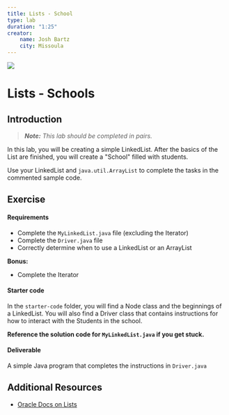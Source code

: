 ```yaml
---
title: Lists - School
type: lab
duration: "1:25"
creator:
    name: Josh Bartz
    city: Missoula
---
```


![](https://ga-dash.s3.amazonaws.com/production/assets/logo-9f88ae6c9c3871690e33280fcf557f33.png)

# Lists - Schools

## Introduction

> ***Note:*** _This lab should be completed in pairs._

In this lab, you will be creating a simple LinkedList. After the basics of the List are finished, you will create a "School" filled with students.

Use your LinkedList and `java.util.ArrayList` to complete the tasks in the commented sample code.

## Exercise

#### Requirements


- Complete the `MyLinkedList.java` file (excluding the Iterator)
- Complete the `Driver.java` file
- Correctly determine when to use a LinkedList or an ArrayList

**Bonus:**

- Complete the Iterator


#### Starter code

In the `starter-code` folder, you will find a Node class and the beginnings of a LinkedList. You will also find a Driver class that contains instructions for how to interact with the Students in the school.

**Reference the solution code for `MyLinkedList.java` if you get stuck.**


#### Deliverable

A simple Java program that completes the instructions in `Driver.java`

## Additional Resources

- [Oracle Docs on Lists](https://docs.oracle.com/javase/8/docs/api/java/util/List.html)
